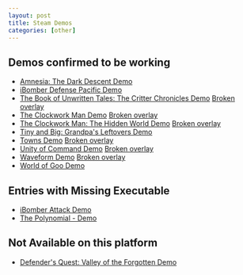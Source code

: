 ```yaml
---
layout: post
title: Steam Demos
categories: [other]
---
```


Demos confirmed to be working
-----------------------------
- [Amnesia: The Dark Descent Demo](http://store.steampowered.com/app/57310/)
- [iBomber Defense Pacific Demo](http://store.steampowered.com/app/207630/)
- [The Book of Unwritten Tales: The Critter Chronicles Demo](http://store.steampowered.com/app/226540/) [Broken overlay](#right_info)
- [The Clockwork Man Demo](http://store.steampowered.com/app/111020/) [Broken overlay](#right_info)
- [The Clockwork Man: The Hidden World Demo](http://store.steampowered.com/app/111030/) [Broken overlay](#right_info)
- [Tiny and Big: Grandpa's Leftovers Demo](http://store.steampowered.com/app/214090/)
- [Towns Demo](http://store.steampowered.com/app/221030/) [Broken overlay](#right_info)
- [Unity of Command Demo](http://store.steampowered.com/app/223920/) [Broken overlay](#right_info)
- [Waveform Demo](http://store.steampowered.com/app/208070/) [Broken overlay](#right_info)
- [World of Goo Demo](http://store.steampowered.com/app/22010/)

Entries with Missing Executable
-------------------------------
- [iBomber Attack Demo](http://store.steampowered.com/app/224800/)
- [The Polynomial - Demo](http://store.steampowered.com/app/67010/)

Not Available on this platform
------------------------------
- [Defender's Quest: Valley of the Forgotten Demo](http://store.steampowered.com/app/223090/)


